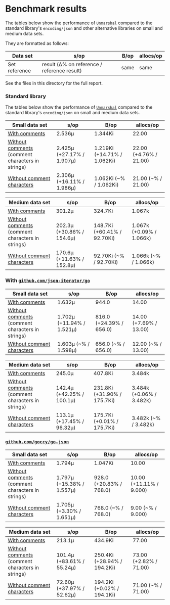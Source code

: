 # Benchmark results

The tables below show the performance of [`Unmarshal`](#unmarshal---parse-json-with-comments-into-a-go-value) compared to the standard library's `encoding/json` and other alternative libraries on small and medium data sets.

They are formatted as follows:

| Data set      | s/op                                        | B/op | allocs/op |
| ------------- | ------------------------------------------- | ---- | --------- |
| Set reference | result (Δ% on reference / reference result) | same | same      |

See the files in this directory for the full report.

### Standard library

The tables below show the performance of [`Unmarshal`](#unmarshal---parse-json-with-comments-into-a-go-value) compared to the standard library's `encoding/json` on small and medium data sets.

| **Small data set**                                                                     | s/op                      | B/op                        | allocs/op              |
| -------------------------------------------------------------------------------------- | ------------------------- | --------------------------- | ---------------------- |
| [With comments](../testdata/small.json)                                                | 2.536µ                    | 1.344Ki                     | 22.00                  |
| [Without comments](../testdata/small_uncommented.json) (comment characters in strings) | 2.425µ (+27.17% / 1.907µ) | 1.219Ki (+14.71% / 1.062Ki) | 22.00 (+4.76% / 21.00) |
| [Without comment characters](../testdata/small_no_comment_runes.json)                  | 2.306µ (+16.11% / 1.986µ) | 1.062Ki (~% / 1.062Ki)      | 21.00 (~% / 21.00)     |

| **Medium data set**                                                                    | s/op                      | B/op                        | allocs/op                |
| -------------------------------------------------------------------------------------- | ------------------------- | --------------------------- | ------------------------ |
| [With comments](../testdata/small.json)                                                | 301.2µ                    | 324.7Ki                     | 1.067k                   |
| [Without comments](../testdata/small_uncommented.json) (comment characters in strings) | 202.3µ (+30.86% / 154.6µ) | 148.7Ki (+60.41% / 92.70Ki) | 1.067k (+0.09% / 1.066k) |
| [Without comment characters](../testdata/small_no_comment_runes.json)                  | 170.6µ (+11.63% / 152.8µ) | 92.70Ki (~% / 92.70Ki)      | 1.066k (~% / 1.066k)     |

### With [`github.com/json-iterator/go`](https://github.com/json-iterator/go)

| **Small data set**                                                                     | s/op                      | B/op                    | allocs/op              |
| -------------------------------------------------------------------------------------- | ------------------------- | ----------------------- | ---------------------- |
| [With comments](../testdata/small.json)                                                | 1.632µ                    | 944.0                   | 14.00                  |
| [Without comments](../testdata/small_uncommented.json) (comment characters in strings) | 1.702µ (+11.94% / 1.521µ) | 816.0 (+24.39% / 656.0) | 14.00 (+7.69% / 13.00) |
| [Without comment characters](../testdata/small_no_comment_runes.json)                  | 1.603µ (~% / 1.598µ)      | 656.0 (~% / 656.0)      | 12.00 (~% / 13.00)     |

| **Medium data set**                                                                    | s/op                      | B/op                        | allocs/op                |
| -------------------------------------------------------------------------------------- | ------------------------- | --------------------------- | ------------------------ |
| [With comments](../testdata/small.json)                                                | 245.0µ                    | 407.8Ki                     | 3.484k                   |
| [Without comments](../testdata/small_uncommented.json) (comment characters in strings) | 142.4µ (+42.25% / 100.1µ) | 231.8Ki (+31.90% / 175.7Ki) | 3.484k (+0.06% / 3.482k) |
| [Without comment characters](../testdata/small_no_comment_runes.json)                  | 113.1µ (+17.45% / 96.32µ) | 175.7Ki (+0.01% / 175.7Ki)  | 3.482k (~% / 3.482k)     |

### [`github.com/goccy/go-json`](https://github.com/goccy/go-json)

| **Small data set**                                                                     | s/op                      | B/op                    | allocs/op               |
| -------------------------------------------------------------------------------------- | ------------------------- | ----------------------- | ----------------------- |
| [With comments](../testdata/small.json)                                                | 1.794µ                    | 1.047Ki                 | 10.00                   |
| [Without comments](../testdata/small_uncommented.json) (comment characters in strings) | 1.797µ (+15.38% / 1.557µ) | 928.0 (+20.83% / 768.0) | 10.00 (+11.11% / 9.000) |
| [Without comment characters](../testdata/small_no_comment_runes.json)                  | 1.705µ (+3.30% / 1.651µ)  | 768.0 (~% / 768.0)      | 9.00 (~% / 9.000)       |

| **Medium data set**                                                                    | s/op                      | B/op                        | allocs/op              |
| -------------------------------------------------------------------------------------- | ------------------------- | --------------------------- | ---------------------- |
| [With comments](../testdata/small.json)                                                | 213.1µ                    | 434.9Ki                     | 77.00                  |
| [Without comments](../testdata/small_uncommented.json) (comment characters in strings) | 101.4µ (+83.61% / 55.24µ) | 250.4Ki (+28.94% / 194.2Ki) | 73.00 (+2.82% / 71.00) |
| [Without comment characters](../testdata/small_no_comment_runes.json)                  | 72.60µ (+37.97% / 52.62µ) | 194.2Ki (+0.02% / 194.1Ki)  | 71.00 (~% / 71.00)     |
